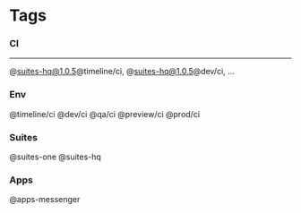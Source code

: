 # Tags

### CI

---

@suites-hq@1.0.5@timeline/ci, @suites-hq@1.0.5@dev/ci, ...

### Env

@timeline/ci
@dev/ci
@qa/ci
@preview/ci
@prod/ci

### Suites

@suites-one
@suites-hq

### Apps

@apps-messenger
